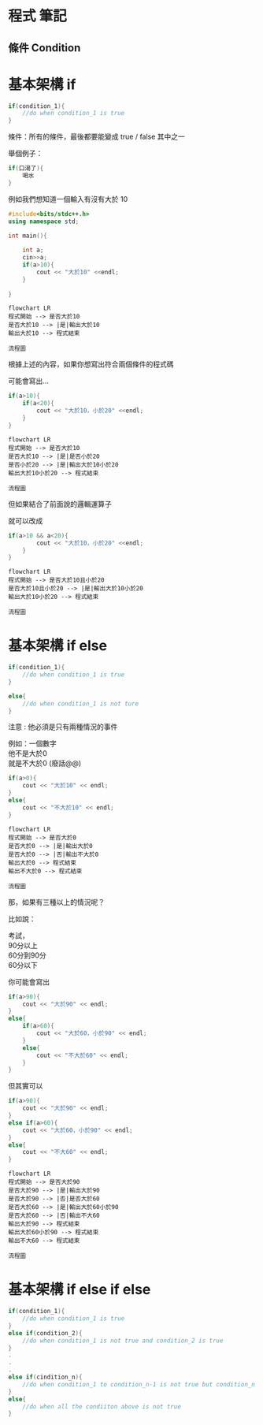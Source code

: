 # **程式 筆記**  
## 條件 Condition  

# 基本架構 if  
```cpp
if(condition_1){
    //do when condition_1 is true
}
```

條件：所有的條件，最後都要能變成 true / false 其中之一  

舉個例子：  
```cpp
if(口渴了){
    喝水
}
```

例如我們想知道一個輸入有沒有大於 10  

```cpp
#include<bits/stdc++.h>
using namespace std;

int main(){
    
    int a;
    cin>>a;
    if(a>10){
        cout << "大於10" <<endl;
    }
    
}
```

```mermaid
flowchart LR
程式開始 --> 是否大於10
是否大於10 --> |是|輸出大於10
輸出大於10 --> 程式結束
```
`流程圖`

根據上述的內容，如果你想寫出符合兩個條件的程式碼  

可能會寫出…  

```cpp
if(a>10){
    if(a<20){
        cout << "大於10，小於20" <<endl;
    }
}
```

```mermaid
flowchart LR
程式開始 --> 是否大於10
是否大於10 --> |是|是否小於20
是否小於20 --> |是|輸出大於10小於20
輸出大於10小於20 --> 程式結束
```
`流程圖`

但如果結合了前面說的邏輯運算子  

就可以改成  

```cpp
if(a>10 && a<20){
        cout << "大於10，小於20" <<endl;
    }
}
```

```mermaid
flowchart LR
程式開始 --> 是否大於10且小於20
是否大於10且小於20 --> |是|輸出大於10小於20
輸出大於10小於20 --> 程式結束
```
`流程圖`

# 基本架構 if else  

```cpp
if(condition_1){
    //do when condition_1 is true
}

else{
    //do when condition_1 is not ture
}
```

注意 : 他必須是只有兩種情況的事件  

例如：一個數字  
他不是大於0  
就是不大於0 (廢話@@)  

```cpp
if(a>0){
    cout << "大於10" << endl;
}
else{
    cout << "不大於10" << endl;
}
```

```mermaid
flowchart LR
程式開始 --> 是否大於0
是否大於0 --> |是|輸出大於0
是否大於0 --> |否|輸出不大於0
輸出大於0 --> 程式結束
輸出不大於0 --> 程式結束
```
`流程圖`

那，如果有三種以上的情況呢？  

比如說：  

考試，  
90分以上  
60分到90分  
60分以下  

你可能會寫出  

```cpp
if(a>90){
    cout << "大於90" << endl;
}
else{
    if(a>60){
        cout << "大於60，小於90" << endl;
    }
    else{
        cout << "不大於60" << endl;
    }
}
```

但其實可以  

```cpp
if(a>90){
    cout << "大於90" << endl;
}
else if(a>60){
    cout << "大於60，小於90" << endl;
}
else{
    cout << "不大60" << endl;
}
```

```mermaid
flowchart LR
程式開始 --> 是否大於90
是否大於90 --> |是|輸出大於90
是否大於90 --> |否|是否大於60
是否大於60 --> |是|輸出大於60小於90
是否大於60 --> |否|輸出不大60
輸出大於90 --> 程式結束
輸出大於60小於90 --> 程式結束
輸出不大60 --> 程式結束
```
`流程圖`

# 基本架構 if else if else  
```cpp
if(condition_1){
    //do when condition_1 is true
}
else if(condition_2){
    //do when condition_1 is not true and condition_2 is true
}
.
.
.
else if(cindition_n){
    //do when condition_1 to condition_n-1 is not true but condition_n is true
}
else{
    //do when all the condiiton above is not true
}
```
